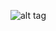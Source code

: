 ![alt tag](https://raw.githubusercontent.com/core2kx/trail-finder-2-chassis/master/rear-round-cross-brace/rear-round-cross-brace.png)
